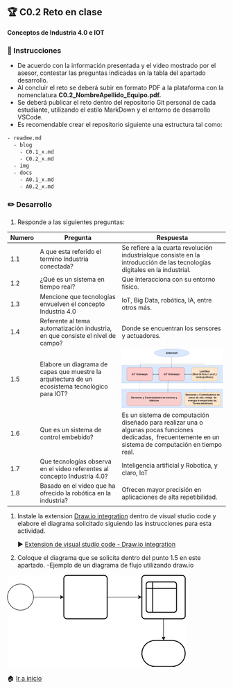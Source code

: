 ## :trophy: C0.2 Reto en clase

**Conceptos de Industria 4.0 e IOT**

### :blue_book: Instrucciones

- De acuerdo con la información presentada y el video mostrado por el asesor, contestar las preguntas indicadas en la tabla del apartado desarrollo.
- Al concluir el reto se deberá subir en formato PDF a la plataforma con la nomenclatura **C0.2_NombreApellido_Equipo.pdf.**
- Se deberá publicar el reto dentro del repositorio Git personal de cada estudiante, utilizando el estilo MarkDown y el entorno de desarrollo VSCode.
- Es recomendable crear el repositorio siguiente una estructura tal como:
```
- readme.md
  - blog
    - C0.1_x.md
    - C0.2_x.md
  - img
  - docs
    - A0.1_x.md
    - A0.2_x.md
```
  
### :pencil2: Desarrollo

1. Responde a las siguientes preguntas:

| Numero | Pregunta                                            | Respuesta  |
| ------ | --------------------------------------------------- | ---------  |
| 1.1      | A que esta referido el termino Industria conectada? | Se refiere a la cuarta revolución industrialque consiste en la introducción de las tecnologías digitales en la industrial.|
| 1.2      | ¿Qué es un sistema en tiempo real?                  |Que interacciona con su entorno físico.|
| 1.3      | Mencione que tecnologías envuelven el concepto Industria 4.0    |IoT, Big Data, robótica, IA, entre otros más.|
| 1.4      | Referente al tema automatización industria, en que consiste el nivel de campo?                        |Donde se encuentran los sensores y actuadores.|
| 1.5      | Elabore un diagrama de capas que muestre la arquitectura de un ecosistema tecnológico para IOT?                       | ![Respuesta](/Img/Pregunta15.drawio.png) |
| 1.6      | Que es un sistema de control embebido?         |Es un sistema de computación diseñado para realizar una o algunas pocas funciones dedicadas, ​​ frecuentemente en un sistema de computación en tiempo real.|
| 1.7      | Que tecnologías observa en el video referentes al concepto Industria 4.0?         |Inteligencia artificial y Robotica, y claro, IoT |
| 1.8      | Basado en el video que ha ofrecido la robótica en la industria?        |Ofrecen mayor precisión en aplicaciones de alta repetibilidad.|

1. Instale la extension [Draw.io integration](https://marketplace.visualstudio.com/items?itemName=hediet.vscode-drawio) dentro de visual studio code y elabore el diagrama solicitado siguiendo las instrucciones para esta actividad.

    :arrow_forward: [Extension de visual studio code - Draw.io integration](https://www.youtube.com/watch?v=Y47ZlxoDWNI)

2. Coloque el diagrama que se solicita dentro del punto 1.5 en este apartado.
   -Ejemplo de un diagrama de flujo utilizando draw.io

![DiagramadeFlujo](../Img/Flujo.drawio.png)

:house: [Ir a inicio](..SistemasProgramables)
